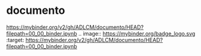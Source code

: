 # documento
https://mybinder.org/v2/gh/ADLCM/documento/HEAD?filepath=00_00_binder.ipynb .. image:: https://mybinder.org/badge_logo.svg
 :target: https://mybinder.org/v2/gh/ADLCM/documento/HEAD?filepath=00_00_binder.ipynb
